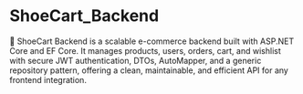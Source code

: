 # ShoeCart_Backend
🥿 ShoeCart Backend is a scalable e-commerce backend built with ASP.NET Core and EF Core. It manages products, users, orders, cart, and wishlist with secure JWT authentication, DTOs, AutoMapper, and a generic repository pattern, offering a clean, maintainable, and efficient API for any frontend integration.
